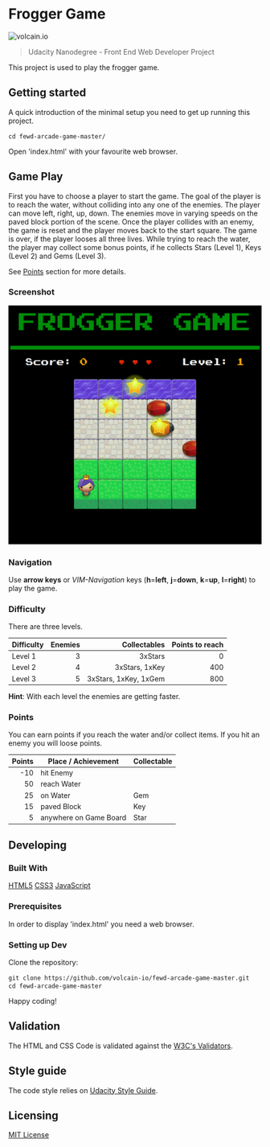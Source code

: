 # Frogger Game

![volcain.io](https://avatars1.githubusercontent.com/u/1916665?v=4&s=400)

> Udacity Nanodegree - Front End Web Developer Project

This project is used to play the frogger game.

## Getting started

A quick introduction of the minimal setup you need to get up running this project.

```shell
cd fewd-arcade-game-master/
```

Open 'index.html' with your favourite web browser.

## Game Play

First you have to choose a player to start the game. The goal of the player is
to reach the water, without colliding into any one of the enemies. The player
can move left, right, up, down. The enemies move in varying speeds on the paved
block portion of the scene. Once the player collides with an enemy, the game is
reset and the player moves back to the start square. The game is over, if the
player looses all three lives.
While trying to reach the water, the player may collect some bonus points, if he
collects Stars (Level 1), Keys (Level 2) and Gems (Level 3).

See [Points](#points) section for more details.

### Screenshot

![Frogger Game](frogger_game.png)

### Navigation

Use **arrow keys** or
*VIM-Navigation* keys (**h**=**left**, **j**=**down**, **k**=**up**, **l**=**right**)
to play the game.

### Difficulty

There are three levels.

| Difficulty | Enemies | Collectables          | Points to reach |
|------------|--------:|----------------------:|----------------:|
| Level 1    | 3       | 3xStars               | 0               |
| Level 2    | 4       | 3xStars, 1xKey        | 400             |
| Level 3    | 5       | 3xStars, 1xKey, 1xGem | 800             |

**Hint**: With each level the enemies are getting faster.

### Points

You can earn points if you reach the water and/or collect items.
If you hit an enemy you will loose points.

| Points | Place / Achievement    | Collectable |
|-------:|------------------------|-------------|
| -10    | hit Enemy              |             |
| 50     | reach Water            |             |
| 25     | on Water               | Gem         |
| 15     | paved Block            | Key         |
| 5      | anywhere on Game Board | Star        |

## Developing

### Built With

[HTML5](https://www.w3.org/TR/html5/)
[CSS3](https://www.w3.org/Style/CSS/)
[JavaScript](https://developer.mozilla.org/en-US/docs/Web/JavaScript)

### Prerequisites

In order to display 'index.html' you need a web browser.

### Setting up Dev

Clone the repository:

```shell
git clone https://github.com/volcain-io/fewd-arcade-game-master.git
cd fewd-arcade-game-master
```

Happy coding!

## Validation

The HTML and CSS Code is validated against the [W3C's Validators](http://validator.w3.org/).

## Style guide

The code style relies on [Udacity Style Guide](https://udacity.github.io/frontend-nanodegree-styleguide/).

## Licensing

[MIT License](LICENSE)
